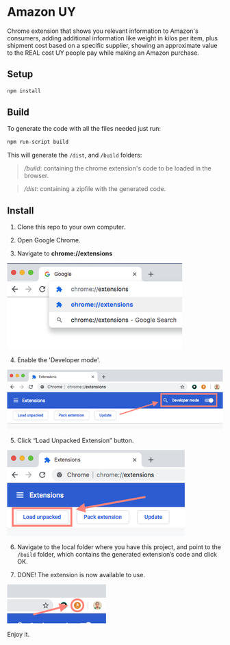 
# Amazon UY

Chrome extension that shows you relevant information to Amazon's consumers, adding additional information like weight in kilos per item, plus shipment cost based on a specific supplier, showing an approximate value to the  REAL cost UY people pay while making an Amazon purchase.

## Setup

```sh
npm install
```

## Build
To generate the code with all the files needed just run:

```sh
npm run-script build
```

This will generate the `/dist`, and `/build` folders:
> _/build_: containing the chrome extension's code to be loaded in the browser.

> _/dist_: containing a zipfile with the generated code.

## Install

1. Clone this repo to your own computer.

2. Open Google Chrome.

3. Navigate to **chrome://extensions**

![Image of Navigate](app/images/readme1.png)

4. Enable the 'Developer mode'.

![Image of DeveloperMode](app/images/readme2.png)

5. Click “Load Unpacked Extension” button.

![Image of Load Unpacked](app/images/readme3.png)

6. Navigate to the local folder where you have this project, and point to the `/build` folder, which contains the generated extension’s code and click OK.

7. DONE! The extension is now available to use.

![Image of Done](app/images/readme4.png)

Enjoy it.